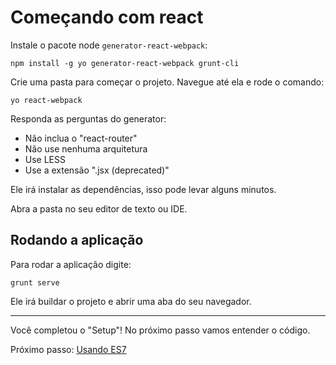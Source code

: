 # Começando com react

Instale o pacote node `generator-react-webpack`:

```
npm install -g yo generator-react-webpack grunt-cli
```

Crie uma pasta para começar o projeto. Navegue até ela e rode o comando:

```
yo react-webpack
```

Responda as perguntas do generator:

- Não inclua o "react-router"
- Não use nenhuma arquitetura
- Use LESS
- Use a extensão ".jsx (deprecated)"

Ele irá instalar as dependências, isso pode levar alguns minutos.

Abra a pasta no seu editor de texto ou IDE.

## Rodando a aplicação

Para rodar a aplicação digite:

```
grunt serve
```

Ele irá buildar o projeto e abrir uma aba do seu navegador.

---

Você completou o "Setup"! No próximo passo vamos entender o código.

Próximo passo: [Usando ES7](2-usando-es7.md)
